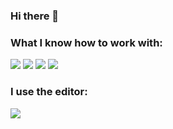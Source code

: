 ### Hi there 👋

### What I know how to work with:

<img src="https://img.shields.io/badge/html-black?style=for-the-badge&logo=html5&logoColor=#FF4500"/> <img src="https://img.shields.io/badge/css-black?style=for-the-badge&logo=css3&logoColor=blue"/> <img src="https://img.shields.io/badge/github-black?style=for-the-badge&logo=github&logoColor=Green"/> <img src="https://img.shields.io/badge/figma-black?style=for-the-badge&logo=figma&logoColor=GreenF"/>

### I use the editor:
<img src="https://img.shields.io/badge/sublime-black?style=for-the-badge&logo=sublimetext&logoColor=#FF9800"/>
